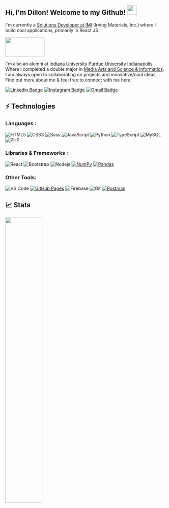 <!--
**ESSODillon/ESSODillon** is a ✨ _special_ ✨ repository because its `README.md` (this file) appears on your GitHub profile.

Here are some ideas to get you started:

- 🔭 I’m currently working on ...
- 🌱 I’m currently learning ...
- 👯 I’m looking to collaborate on ...
- 🤔 I’m looking for help with ...
- 💬 Ask me about ...
- 📫 How to reach me: ...
- 😄 Pronouns: ...
- ⚡ Fun fact: ...
-->

## Hi, I'm Dillon! Welcome to my Github! <img src="https://raw.githubusercontent.com/aemmadi/aemmadi/master/wave.gif" width="30px" height="30px">

I'm currently a [Solutions Developer at IMI](https://www.irvmat.com/) (Irving Materials, Inc.) where I build cool applications, primarily in React JS.

<img src="https://www.irvmat.com/hr-application/images/logo.jpg" width="123px" height="60px">

I'm also an alumni at [Indiana University Purdue University Indianapolis](https://www.iupui.edu/). Where I completed a double major in [Media Arts and Science & Informatics](https://soic.iupui.edu/degrees/undergraduate/full-stack-developer/). I am always open to collaborating on projects and innovative/cool ideas. Find out more about me & feel free to connect with me here:

[![Linkedin Badge](https://img.shields.io/badge/-dillonpolley-blue?style=flat-square&logo=Linkedin&logoColor=white&link=https://www.linkedin.com/in/dillon-polley-a9586418b/)](https://www.linkedin.com/in/dillon-polley-a9586418b/)
[![Instagram Badge](https://img.shields.io/badge/-therealdillonpolley-purple?style=flat-square&logo=instagram&logoColor=white&link=https://www.instagram.com/therealdillonpolley/)](https://www.instagram.com/therealdillonpolley/)
[![Gmail Badge](https://img.shields.io/badge/-dillonpolley@gmail.com-c14438?style=flat-square&logo=Gmail&logoColor=white&link=mailto:dillonpolley@gmail.com)](mailto:dillonpolley@gmail.com)


## ⚡ Technologies

### Languages :
![HTML5](https://img.shields.io/badge/-HTML5-E34F26?style=flat-square&logo=html5&logoColor=white)
![CSS3](https://img.shields.io/badge/-CSS3-1572B6?style=flat-square&logo=css3)
![Sass](https://img.shields.io/badge/-Sass-%23CC6699?style=flat-square&logo=sass&logoColor=ffffff)
![JavaScript](https://img.shields.io/badge/-JavaScript-%23F7DF1C?style=flat-square&logo=javascript&logoColor=000000&labelColor=%23F7DF1C&color=%23FFCE5A)
![Python](https://img.shields.io/badge/-Python-black?style=flat-square&logo=Python)
![TypeScript](https://img.shields.io/badge/-TypeScript-007ACC?style=flat-square&logo=typescript&logoColor=white)
![MySQL](https://img.shields.io/badge/-MySQL-black?style=flat-square&logo=mysql)
![PHP](https://img.shields.io/badge/-PHP-blueviolet?style=flat-square&logo=PHP)

### Libraries & Frameworks :

![React](https://img.shields.io/badge/-React-black?style=flat-square&logo=react)
![Bootstrap](https://img.shields.io/badge/-Bootstrap-563D7C?style=flat-square&logo=bootstrap)
![Nodejs](https://img.shields.io/badge/-Nodejs-black?style=flat-square&logo=Node.js)
<a href="#"><img alt="NumPy" src="https://img.shields.io/badge/Numpy%20-%23013243.svg?logo=numpy&logoColor=white"></a>
<a href="#"><img alt="Pandas" src="https://img.shields.io/badge/Pandas%20-%23150458.svg?logo=pandas&logoColor=white"></a>

### Other Tools:

![VS Code](https://img.shields.io/badge/-VSCode-%23007ACC?style=flat-square&logo=visual-studio-code)
<a href="#"><img alt="GitHub Pages" src="https://img.shields.io/badge/GitHub%20Pages-%23327FC7.svg?logo=github&logoColor=white"></a>
![Firebase](https://img.shields.io/badge/-Firebase-white?style=flat-square&logo=firebase)
![Git](https://img.shields.io/badge/-Git-black?style=flat-square&logo=git)
<a href="#"><img alt="Postman" src="https://img.shields.io/badge/Postman-FF6C37?logo=postman&logoColor=white"></a>

## 📈 Stats
<img width="48%" src="https://github-readme-stats.vercel.app/api?username=ESSODillon&show_icons=true&theme=tokyonight" />

